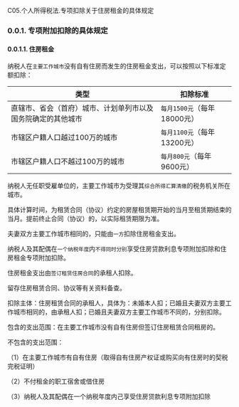 C05.个人所得税法.专项扣除关于住房租金的具体规定

### 0.0.1. 专项附加扣除的具体规定

#### 0.0.1.1. 住房租金

纳税人在`主要工作城市`没有自有住房而发生的住房租金支出，可以按照以下标准定额扣除：

| 类型                                                         | 扣除标准                      |
|--------------------------------------------------------------|-------------------------------|
| 直辖市、省会（首府）城市、计划单列市以及国务院确定的其他城市 | `每月1500元`（每年18000元） |
| 市辖区户籍人口越过100万的城市                                | `每月1100元`（每年13200元） |
| 市辖区户籍人口不越过100万的城市                              | `每月800元`（每年9600元）   |

纳税人无任职受雇单位的，主要工作城市为受理其`综合所得汇算清缴`的税务机关所在城市。

具体计算时间，为租赁合同（协议）约定的房屋租赁期开始的当月至租赁期结束的当月。提前终止合同（协议）的，以实际租赁期限为准。

夫妻双方主要工作城市相同的，只能由`一方`扣除住房租金支出。

纳税人及其配偶在`一个纳税年度`内`不得同时分别`享受住房贷款利息专项附加扣除和住房租金专项附加扣除。

住房租金支出由`签订租赁住房合同`的承租人扣除。

留存住房租赁合同、协议等有关资料备查。

扣除主体：住房租赁合同的承租人，具体为：未婚本人扣；已婚且夫妻双方主要工作城市相同的，由承租人扣；已婚且夫妻双方主要工作城市不同的，分别扣除。

包含的支出范围：在主要工作城市没有自有住房但签订住房租赁合同租房的。

不包含的支出范围：

（1）在主要工作城市有自有住房（取得自有住房产权证或购买向有住房时的契税完税证明）

（2）不付租金的职工宿舍或借住房

（3）纳税人及其配偶在一个纳税年度内己享受住房贷款利息专项附加扣除

